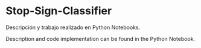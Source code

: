# Stop-Sign-Classifier
Descripción y trabajo realizado en Python Notebooks.

Description and code implementation can be found in the Python Notebook.
